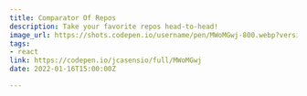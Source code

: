 ```yaml
---
title: Comparator Of Repos
description: Take your favorite repos head-to-head!
image_url: https://shots.codepen.io/username/pen/MWoMGwj-800.webp?version=1635951846
tags:
- react
link: https://codepen.io/jcasensio/full/MWoMGwj
date: 2022-01-16T15:00:00Z

---
```

